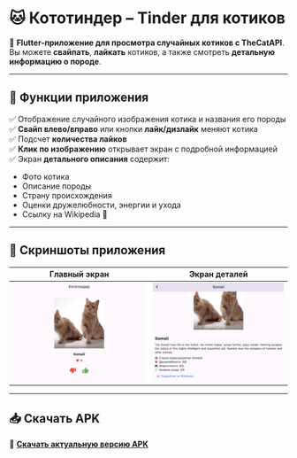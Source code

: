# 🐱 Кототиндер – Tinder для котиков

📱 **Flutter-приложение для просмотра случайных котиков с TheCatAPI**.  
Вы можете **свайпать**, **лайкать** котиков, а также смотреть **детальную информацию о породе**.

---

## 🚀 **Функции приложения**
✅ Отображение случайного изображения котика и названия его породы  
✅ **Свайп влево/вправо** или кнопки **лайк/дизлайк** меняют котика  
✅ Подсчет **количества лайков**  
✅ **Клик по изображению** открывает экран с подробной информацией  
✅ Экран **детального описания** содержит:  
   - Фото котика  
   - Описание породы  
   - Страну происхождения  
   - Оценки дружелюбности, энергии и ухода  
   - Ссылку на Wikipedia 📝

---

## 🎨 **Скриншоты приложения**

| Главный экран | Экран деталей |
|---------------|---------------|
| ![Главный экран](assets/screenshots/home.png) | ![Экран деталей](assets/screenshots/details.png) |

---

## 📥 **Скачать APK**
🔗 **[Скачать актуальную версию APK](https://disk.yandex.ru/d/0htgsSv03MrS8Q)**
